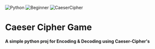 ![Python](https://img.shields.io/badge/Python-3776AB.svg?style=flat&logo=Python&logoColor=white)
![Beginner](https://img.shields.io/badge/Beginner-blue?style=flat&logo=Python&logoColor=white)
![CaeserCipher](https://img.shields.io/badge/Caeser%20Cipher%20Game-important?style=flat)

# Caeser Cipher Game
#### A simple python proj for Encoding & Decoding using Caeser-Cipher's
